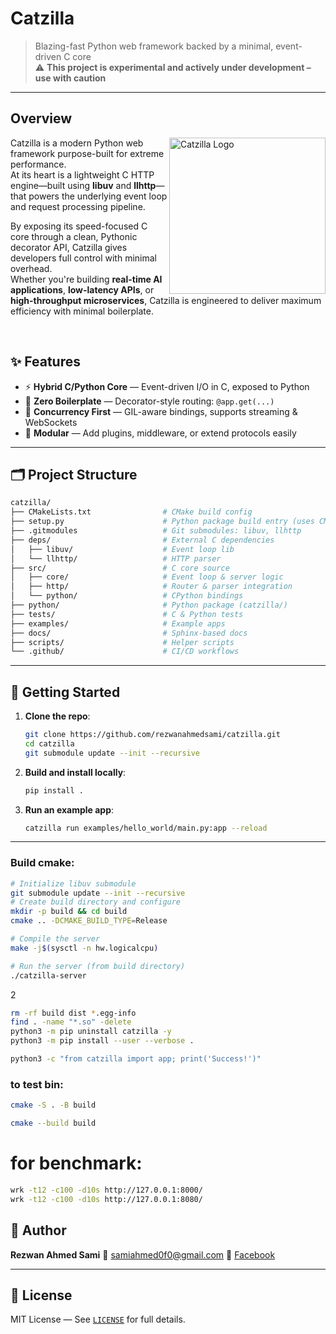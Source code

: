 # Catzilla

> Blazing-fast Python web framework backed by a minimal, event-driven C core  
> ⚠️ **This project is experimental and actively under development – use with caution**
---

## Overview
<img align="right" src="https://raw.githubusercontent.com/rezwanahmedsami/catzilla/main/logo.png" width="250px" alt="Catzilla Logo" />

Catzilla is a modern Python web framework purpose-built for extreme performance.  
At its heart is a lightweight C HTTP engine—built using **libuv** and **llhttp**—that powers the underlying event loop and request processing pipeline.

By exposing its speed-focused C core through a clean, Pythonic decorator API, Catzilla gives developers full control with minimal overhead.  
Whether you're building **real-time AI applications**, **low-latency APIs**, or **high-throughput microservices**, Catzilla is engineered to deliver maximum efficiency with minimal boilerplate.

<br>


## ✨ Features

- ⚡ **Hybrid C/Python Core** — Event-driven I/O in C, exposed to Python
- 🧱 **Zero Boilerplate** — Decorator-style routing: `@app.get(...)`
- 🔁 **Concurrency First** — GIL-aware bindings, supports streaming & WebSockets
- 🧩 **Modular** — Add plugins, middleware, or extend protocols easily

---

## 🗂️ Project Structure

```bash
catzilla/
├── CMakeLists.txt                # CMake build config
├── setup.py                      # Python package build entry (uses CMake)
├── .gitmodules                   # Git submodules: libuv, llhttp
├── deps/                         # External C dependencies
│   ├── libuv/                    # Event loop lib
│   └── llhttp/                   # HTTP parser
├── src/                          # C core source
│   ├── core/                     # Event loop & server logic
│   ├── http/                     # Router & parser integration
│   └── python/                   # CPython bindings
├── python/                       # Python package (catzilla/)
├── tests/                        # C & Python tests
├── examples/                     # Example apps
├── docs/                         # Sphinx-based docs
├── scripts/                      # Helper scripts
└── .github/                      # CI/CD workflows
````

---

## 🚀 Getting Started

1. **Clone the repo**:

   ```bash
   git clone https://github.com/rezwanahmedsami/catzilla.git
   cd catzilla
   git submodule update --init --recursive
   ```

2. **Build and install locally**:

   ```bash
   pip install .
   ```

3. **Run an example app**:

   ```bash
   catzilla run examples/hello_world/main.py:app --reload
   ```

---

### Build cmake:
```bash
# Initialize libuv submodule
git submodule update --init --recursive
# Create build directory and configure
mkdir -p build && cd build
cmake .. -DCMAKE_BUILD_TYPE=Release

# Compile the server
make -j$(sysctl -n hw.logicalcpu)

# Run the server (from build directory)
./catzilla-server
```
2
```bash
rm -rf build dist *.egg-info                  
find . -name "*.so" -delete
python3 -m pip uninstall catzilla -y
python3 -m pip install --user --verbose .

python3 -c "from catzilla import app; print('Success!')"
```

### to test bin:
```bash
cmake -S . -B build

cmake --build build 
```

# for benchmark:
```bash
wrk -t12 -c100 -d10s http://127.0.0.1:8000/
wrk -t12 -c100 -d10s http://127.0.0.1:8080/
```

## 👤 Author

**Rezwan Ahmed Sami**
📧 [samiahmed0f0@gmail.com](mailto:samiahmed0f0@gmail.com)
📘 [Facebook](https://www.facebook.com/rezwanahmedsami)

---

## 🪪 License

MIT License — See [`LICENSE`](LICENSE) for full details.